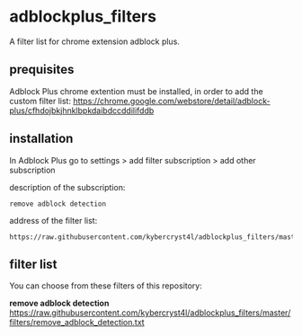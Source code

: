 # adblockplus_filters
A filter list for chrome extension adblock plus.

## prequisites
Adblock Plus chrome extention must be installed, in order to add the custom filter list:
https://chrome.google.com/webstore/detail/adblock-plus/cfhdojbkjhnklbpkdaibdccddilifddb

## installation
In Adblock Plus go to settings > add filter subscription > add other subscription

description of the subscription:
```
remove adblock detection
```
address of the filter list:
```
https://raw.githubusercontent.com/kybercryst4l/adblockplus_filters/master/filters/remove_adblock_detection.txt
```

## filter list
You can choose from these filters of this repository:

**remove adblock detection**
https://raw.githubusercontent.com/kybercryst4l/adblockplus_filters/master/filters/remove_adblock_detection.txt
